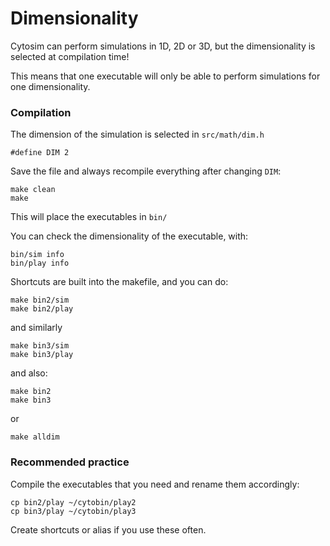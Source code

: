 
# Dimensionality

Cytosim can perform simulations in 1D, 2D or 3D, but the dimensionality is selected at compilation time!

This means that one executable will only be able to perform simulations for one dimensionality.

### Compilation

The dimension of the simulation is selected in `src/math/dim.h`

	#define DIM 2

Save the file and always recompile everything after changing `DIM`:

	make clean
	make

This will place the executables in `bin/`

You can check the dimensionality of the executable, with:

	bin/sim info
	bin/play info

Shortcuts are built into the makefile, and you can do:

	make bin2/sim
	make bin2/play

and similarly

	make bin3/sim
	make bin3/play

and also:

	make bin2
	make bin3

or

	make alldim

### Recommended practice

Compile the executables that you need and rename them accordingly:

	cp bin2/play ~/cytobin/play2
	cp bin3/play ~/cytobin/play3

Create shortcuts or alias if you use these often.